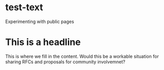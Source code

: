 # test-text
Experimenting with public pages
# This is a headline
This is where we fill in the content. Would this be a workable situation for sharing RFCs and proposals for community involvemnet? 
